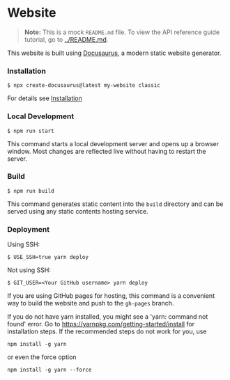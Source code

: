 # Website

> **Note:** This is a mock `README.md` file. To view the API reference guide tutorial, go to [../README.md](../README.md).

This website is built using [Docusaurus](https://docusaurus.io/), a modern static website generator.

### Installation

```
$ npx create-docusaurus@latest my-website classic
```

For details see [Installation](https://docusaurus.io/docs/installation)

### Local Development

```
$ npm run start
```

This command starts a local development server and opens up a browser window. Most changes are reflected live without having to restart the server.

### Build

```
$ npm run build
```

This command generates static content into the `build` directory and can be served using any static contents hosting service.

### Deployment

Using SSH:

```
$ USE_SSH=true yarn deploy
```

Not using SSH:

```
$ GIT_USER=<Your GitHub username> yarn deploy
```

If you are using GitHub pages for hosting, this command is a convenient way to build the website and push to the `gh-pages` branch.

If you do not have yarn installed, you might see a 'yarn: command not found' error. 
Go to https://yarnpkg.com/getting-started/install for installation steps. 
If the recommended steps do not work for you, use 

```
npm install -g yarn 
```

or even the force option

```
npm install -g yarn --force
```